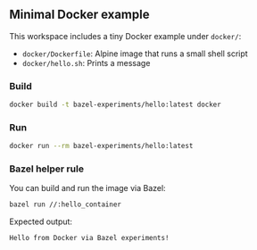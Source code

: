 ## Minimal Docker example

This workspace includes a tiny Docker example under `docker/`:

- `docker/Dockerfile`: Alpine image that runs a small shell script
- `docker/hello.sh`: Prints a message

### Build

```bash
docker build -t bazel-experiments/hello:latest docker
```

### Run

```bash
docker run --rm bazel-experiments/hello:latest
```

### Bazel helper rule

You can build and run the image via Bazel:

```bash
bazel run //:hello_container
```

Expected output:

```text
Hello from Docker via Bazel experiments!
```



